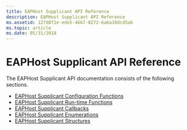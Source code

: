 ```yaml
---
title: EAPHost Supplicant API Reference
description: EAPHost Supplicant API Reference
ms.assetid: 127d8f2e-ede5-4667-8272-6a6a38dcd5a6
ms.topic: article
ms.date: 05/31/2018
---
```


# EAPHost Supplicant API Reference

The EAPHost Supplicant API documentation consists of the following sections.

-   [EAPHost Supplicant Configuration Functions](eap-host-supplicant-configuration-functions.md)
-   [EAPHost Supplicant Run-time Functions](eap-host-supplicant-run-time-functions.md)
-   [EAPHost Supplicant Callbacks](eap-host-supplicant-callbacks.md)
-   [EAPHost Supplicant Enumerations](eap-host-supplicant-enumerations.md)
-   [EAPHost Supplicant Structures](eap-host-supplicant-structures.md)

 

 





